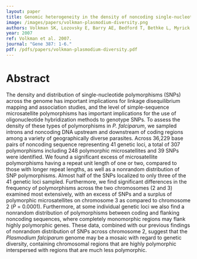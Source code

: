 ```yaml
---
layout: paper
title: Genomic heterogeneity in the density of noncoding single-nucleotide and microsatellite polymorphisms in Plasmodium falciparum
image: /images/papers/volkman-plasmodium-diversity.png
authors: Volkman SK, Lozovsky E, Barry AE, Bedford T, Bethke L, Myrick A, Day KP, Hartl DL, Wirth DF, Sawyer SA.
year: 2007
ref: Volkman et al. 2007.
journal: "Gene 387: 1-6."
pdf: /pdfs/papers/volkman-plasmodium-diversity.pdf
---
```


# Abstract

The density and distribution of single-nucleotide polymorphisms (SNPs) across the genome has important implications for linkage disequilibrium mapping and association studies, and the level of simple-sequence microsatellite polymorphisms has important implications for the use of oligonucleotide hybridization methods to genotype SNPs. To assess the density of these types of polymorphisms in *P. falciparum*, we sampled introns and noncoding DNA upstream and downstream of coding regions among a variety of geographically diverse parasites. Across 36,229 base pairs of noncoding sequence representing 41 genetic loci, a total of 307 polymorphisms including 248 polymorphic microsatellites and 39 SNPs were identified. We found a significant excess of microsatellite polymorphisms having a repeat unit length of one or two, compared to those with longer repeat lengths, as well as a nonrandom distribution of SNP polymorphisms. Almost half of the SNPs localized to only three of the 41 genetic loci sampled. Furthermore, we find significant differences in the frequency of polymorphisms across the two chromosomes (2 and 3) examined most extensively, with an excess of SNPs and a surplus of polymorphic microsatellites on chromosome 3 as compared to chromosome 2 (*P* = 0.0001). Furthermore, at some individual genetic loci we also find a nonrandom distribution of polymorphisms between coding and flanking noncoding sequences, where completely monomorphic regions may flank highly polymorphic genes. These data, combined with our previous findings of nonrandom distribution of SNPs across chromosome 2, suggest that the *Plasmodium falciparum* genome may be a mosaic with regard to genetic diversity, containing chromosomal regions that are highly polymorphic interspersed with regions that are much less polymorphic.